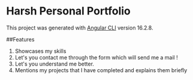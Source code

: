 # Harsh Personal Portfolio

This project was generated with [Angular CLI](https://github.com/angular/angular-cli) version 16.2.8.

##Features

1. Showcases my skills
2. Let's you contact me through the form which will send me a mail !
3. Let's you understand me better.
4. Mentions my projects that I have completed and explains them briefly
